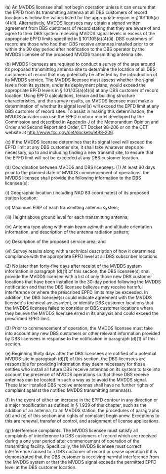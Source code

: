 (a) An MVDDS licensee shall not begin operation unless it can ensure that the EPFD from its transmitting antenna at all DBS customers of record locations is below the values listed for the appropriate region in § 101.105(a)(4)(ii). Alternatively, MVDDS licensees may obtain a signed written agreement from DBS customers of record stating that they are aware of and agree to their DBS system receiving MVDDS signal levels in excess of the appropriate EPFD limits specified in § 101.105(a)(4)(ii). DBS customers of record are those who had their DBS receive antennas installed prior to or within the 30 day period after notification to the DBS operator by the MVDDS licensee of the proposed MVDDS transmitting antenna site.

(b) MVDDS licensees are required to conduct a survey of the area around its proposed transmitting antenna site to determine the location of all DBS customers of record that may potentially be affected by the introduction of its MVDDS service. The MVDDS licensee must assess whether the signal levels from its system, under its deployment plans, would exceed the appropriate EPFD levels in § 101.105(a)(4)(ii) at any DBS customer of record location. Using EPFD calculations, terrain and building structure characteristics, and the survey results, an MVDDS licensee must make a determination of whether its signal level(s) will exceed the EPFD limit at any DBS customer of record sites. To assist in making this determination, the MVDDS provider can use the EPFD contour model developed by the Commission and described in Appendix J of the Memorandum Opinion and Order and Second Report and Order, ET Docket 98-206 or on the OET website at http://www.fcc.gov/oet/dockets/et98-206.
                                    

(c) If the MVDDS licensee determines that its signal level will exceed the EPFD limit at any DBS customer site, it shall take whatever steps are necessary, up to and including finding a new transmit site, to ensure that the EPFD limit will not be exceeded at any DBS customer location.

(d) Coordination between MVDDS and DBS licensees. (1) At least 90 days prior to the planned date of MVDDS commencement of operations, the MVDDS licensee shall provide the following information to the DBS licensee(s):

(i) Geographic location (including NAD 83 coordinates) of its proposed station location;

(ii) Maximum EIRP of each transmitting antenna system;

(iii) Height above ground level for each transmitting antenna;

(iv) Antenna type along with main beam azimuth and altitude orientation information, and description of the antenna radiation pattern;

(v) Description of the proposed service area; and

(vi) Survey results along with a technical description of how it determined compliance with the appropriate EPFD level at all DBS subscriber locations.

(2) No later than forty-five days after receipt of the MVDDS system information in paragraph (d)(1) of this section, the DBS licensee(s) shall provide the MVDDS licensee with a list of only those new DBS customer locations that have been installed in the 30-day period following the MVDDS notification and that the DBS licensee believes may receive harmful interference or where the prescribed EPFD limits may be exceeded. In addition, the DBS licensee(s) could indicate agreement with the MVDDS licensee's technical assessment, or identify DBS customer locations that the MVDDS licensee failed to consider or DBS customer locations where they believe the MVDDS licensee erred in its analysis and could exceed the prescribed EPFD limit.

(3) Prior to commencement of operation, the MVDDS licensee must take into account any new DBS customers or other relevant information provided by DBS licensees in response to the notification in paragraph (d)(1) of this section.

(e) Beginning thirty days after the DBS licensees are notified of a potential MVDDS site in paragraph (d)(1) of this section, the DBS licensees are responsible for providing information they deem necessary for those entities who install all future DBS receive antennas on its system to take into account the presence of MVDDS operations so that these DBS receive antennas can be located in such a way as to avoid the MVDDS signal. These later installed DBS receive antennas shall have no further rights of complaint against the notified MVDDS transmitting antenna(s).

(f) In the event of either an increase in the EPFD contour in any direction or a major modification as defined in § 1.929 of this chapter, such as the addition of an antenna, to an MVDDS station, the procedures of paragraphs (d) and (e) of this section and rights of complaint begin anew. Exceptions to this are renewal, transfer of control, and assignment of license applications.

(g) Interference complaints. The MVDDS licensee must satisfy all complaints of interference to DBS customers of record which are received during a one year period after commencement of operation of the transmitting facility. Specifically, the MVDDS licensee must correct interference caused to a DBS customer of record or cease operation if it is demonstrated that the DBS customer is receiving harmful interference from the MVDDS system or that the MVDDS signal exceeds the permitted EPFD level at the DBS customer location.

